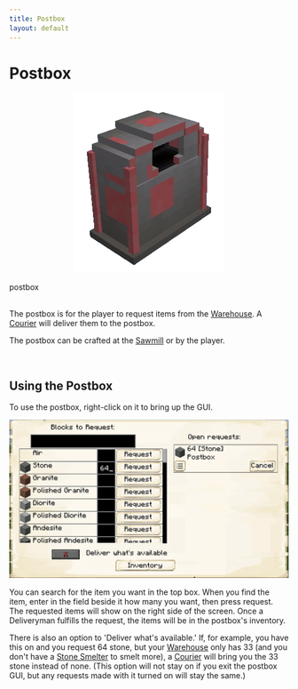 ```yaml
---
title: Postbox
layout: default
---
```

# Postbox 

<div class="infobox box text-center">
    <p style="text-align:center;"><img src="../../assets/images/items/postbox.png" alt="Postbox"></p>
    <recipe>postbox</recipe>
</div>
<br>

The postbox is for the player to request items from the [Warehouse](../../source/buildings/warehouse). A [Courier](../../source/workers/courier) will deliver them to the postbox.

The postbox can be crafted at the [Sawmill](../../source/buildings/sawmill) or by the player.

<br>

## Using the Postbox

To use the postbox, right-click on it to bring up the GUI.

<p style="text-align:center;"><img src="../../assets/images/gui/postboxgui.png" alt="Postbox GUI"></p>


You can search for the item you want in the top box. When you find the item, enter in the field beside it how many you want, then press request. The requested items will show on the right side of the screen. Once a Deliveryman fulfills the request, the items will be in the postbox's inventory.

There is also an option to 'Deliver what's available.' If, for example, you have this on and you request 64 stone, but your [Warehouse](../../source/buildings/warehouse) only has 33 (and you don't have a [Stone Smelter](../../source/workers/stonesmelter) to smelt more), a [Courier](../../source/workers/courier) will bring you the 33 stone instead of none. (This option will not stay on if you exit the postbox GUI, but any requests made with it turned on will stay the same.)
